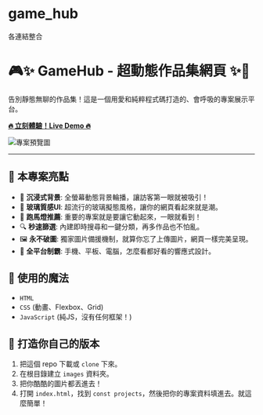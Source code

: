# game_hub
各連結整合
# 🎮✨ GameHub - 超動態作品集網頁 ✨🚀

告別靜態無聊的作品集！這是一個用愛和純粹程式碼打造的、會呼吸的專案展示平台。

**[🔥 立刻體驗！Live Demo 🔥](https://rex971008.github.io/game_hub/game_hub.html)**

![專案預覽圖](https://via.placeholder.com/800x450.png?text=在這裡放上你的網頁截圖)
<!-- 將上面這行圖片連結換成你自己的截圖連結 -->

---

## 💎 本專案亮點

-   🌌 **沉浸式背景**: 全螢幕動態背景輪播，讓訪客第一眼就被吸引！
-   💎 **玻璃質感UI**: 超流行的玻璃擬態風格，讓你的網頁看起來就是潮。
-   📰 **跑馬燈推薦**: 重要的專案就是要讓它動起來，一眼就看到！
-   🔍 **秒速篩選**: 內建即時搜尋和一鍵分類，再多作品也不怕亂。
-   🖼️ **永不破圖**: 獨家圖片備援機制，就算你忘了上傳圖片，網頁一樣完美呈現。
-   📱 **全平台制霸**: 手機、平板、電腦，怎麼看都好看的響應式設計。

## 🔧 使用的魔法

-   `HTML`
-   `CSS` (動畫、Flexbox、Grid)
-   `JavaScript` (純JS，沒有任何框架！)

## 🚀 打造你自己的版本

1.  把這個 repo 下載或 `clone` 下來。
2.  在根目錄建立 `images` 資料夾。
3.  把你酷酷的圖片都丟進去！
4.  打開 `index.html`，找到 `const projects`，然後把你的專案資料填進去。就這麼簡單！
